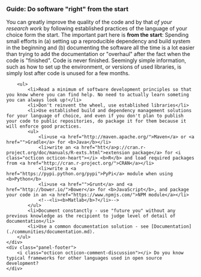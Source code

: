 <div class="panel panel-info">
    <div class="panel-heading">
        <h3 class="panel-title"><i class="octicon octicon-megaphone"></i> Guide: Do software "right" from the start</h3>
    </div>
    <div class="panel-body">
        <p>You can greatly improve the quality of the code and by that <em>of your research work</em> by following established practices of the language of your choice form the start. The important part here is <b>from the start</b>: Spending small efforts in (a) setting up a reproducible dependency and build system in the beginning and (b) documenting the software all the time is a lot easier than trying to add the documentation or "overhaul" after the fact when the code is "finished". <i class="octicon octicon-alert"></i> Code is never finished. Seemingly simple information, such as how to set up the environment, or versions of used libraries, is simply lost after code is unused for a few months.</p>
        
        <ul>
            <li>Read a minimum of software development principles so that you know where you can find help. No need to actually learn someting you can always look up!</li>
            <li>Don't reinvent the wheel, use established libraries</li>
            <li>Use established build and dependency management solutions for your language of choice, and even if you don't plan to publish your code to public repositories, do package it for them because it will enforce good practices.
            <ul>
                <li>use <a href="http://maven.apache.org/">Maven</a> or <a href="">Gradle</a> for <b>Java</b></li>
                <li>write an <a href="htt</a>p://cran.r-project.org/doc/manuals/R-exts.html">extension package</a> for <i class="octicon octicon-heart"></i> <b>R</b> and load required packages from <a href="http://cran.r-project.org/">CRAN</a></li>
                <li>write a <a href="https://pypi.python.org/pypi">PyPi</a> module when using <b>Python</b>
                <li>use <a href="">Grunt</a> and <a href="http://bower.io/">Bower</a> for <b>JavaScript</b>, and package your code in an <a href="https://www.npmjs.com/">NPM module</a></li>
                <!--<li><b>Matlab</b>?</li>-->
            </ul>
            <li>Document constanctly - use "future you" without any previous knowledge as the recipient to judge level of detail of documentation</li>
            <li>Use a common documentation solution - see [Documentation](./communities/documentation.md).
        </ul>
    </div>
    <div class="panel-footer">
        <i class="octicon octicon-comment-discussion"></i> Do you know typical frameworks for other languages used in open source development?
    </div>
</div>

